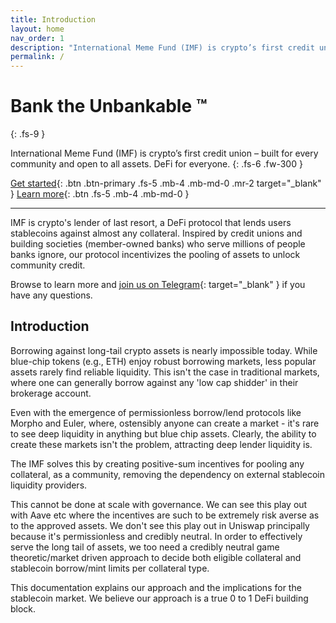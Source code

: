 ```yaml
---
title: Introduction
layout: home
nav_order: 1
description: "International Meme Fund (IMF) is crypto’s first credit union – built for every community, open to all assets."
permalink: /
---
```


# Bank the Unbankable ™
{: .fs-9 }

International Meme Fund (IMF) is crypto’s first credit union – built for every community and open to all assets. DeFi for everyone.
{: .fs-6 .fw-300 }

[Get started](https://app.imf.bz){: .btn .btn-primary .fs-5 .mb-4 .mb-md-0 .mr-2 target="_blank" }
[Learn more](#introduction){: .btn .fs-5 .mb-4 .mb-md-0 }

---

IMF is crypto's lender of last resort, a DeFi protocol that lends users stablecoins against almost any collateral. Inspired by credit unions and building societies (member-owned banks) who serve millions of people banks ignore, our protocol incentivizes the pooling of assets to unlock community credit. 

Browse to learn more and [join us on Telegram](https://t.me/intlmemefund){: target="_blank" } if you have any questions.

## Introduction

Borrowing against long-tail crypto assets is nearly impossible today. While blue-chip tokens (e.g., ETH) enjoy robust borrowing markets, less popular assets rarely find reliable liquidity. This isn't the case in traditional markets, where one can generally borrow against any 'low cap shidder' in their brokerage account.

Even with the emergence of permissionless borrow/lend protocols like Morpho and Euler, where, ostensibly anyone can create a market - it's rare to see deep liquidity in anything but blue chip assets. Clearly, the ability to create these markets isn't the problem, attracting deep lender liquidity is.

The IMF solves this by creating positive-sum incentives for pooling any collateral, as a community, removing the dependency on external stablecoin liquidity providers.

This cannot be done at scale with governance. We can see this play out with Aave etc where the incentives are such to be extremely risk averse as to the approved assets. We don't see this play out in Uniswap principally because it's permissionless and credibly neutral. In order to effectively serve the long tail of assets, we too need a credibly neutral game theoretic/market driven approach to decide both eligible collateral and stablecoin borrow/mint limits per collateral type.

This documentation explains our approach and the implications for the stablecoin market. We believe our approach is a true 0 to 1 DeFi building block.